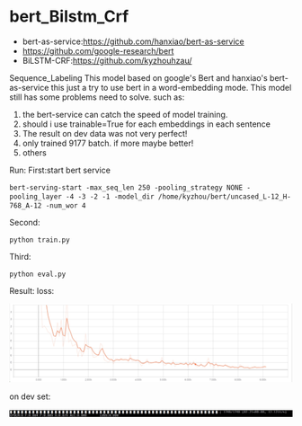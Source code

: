 # bert_Bilstm_Crf
+ bert-as-service:https://github.com/hanxiao/bert-as-service
+ https://github.com/google-research/bert
+ BiLSTM-CRF:https://github.com/kyzhouhzau/

Sequence_Labeling
This model based on google's Bert and hanxiao's bert-as-service this just a try to use bert in a word-embedding mode.
This model still has some problems need to solve.
such as:
1. the bert-service can catch the speed of model training.
2. should i use trainable=True for each embeddings in each sentence
3. The result on dev data was not very perfect!
4. only trained 9177 batch. if more maybe better!
5. others

Run:
First:start bert service
```
bert-serving-start -max_seq_len 250 -pooling_strategy NONE -pooling_layer -4 -3 -2 -1 -model_dir /home/kyzhou/bert/uncased_L-12_H-768_A-12 -num_wor 4
```
Second:
```
python train.py
```
Third:
```
python eval.py
```
Result:
loss:

![](./_image/2018-12-18-20-35-30.jpg)

on dev set:

![](./_image/2018-12-18-20-57-23.jpg)

